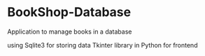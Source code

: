 # BookShop-Database
Application to manage books in a database

using Sqlite3 for storing data
Tkinter library in Python for frontend
